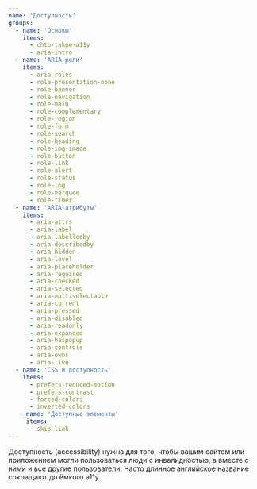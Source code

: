 ```yaml
---
name: 'Доступность'
groups:
  - name: 'Основы'
    items:
      - chto-takoe-a11y
      - aria-intro
  - name: 'ARIA-роли'
    items:
      - aria-roles
      - role-presentation-none
      - role-banner
      - role-navigation
      - role-main
      - role-complementary
      - role-region
      - role-form
      - role-search
      - role-heading
      - role-img-image
      - role-button
      - role-link
      - role-alert
      - role-status
      - role-log
      - role-marquee
      - role-timer
  - name: 'ARIA-атрибуты'
    items:
      - aria-attrs
      - aria-label
      - aria-labelledby
      - aria-describedby
      - aria-hidden
      - aria-level
      - aria-placeholder
      - aria-required
      - aria-checked
      - aria-selected
      - aria-multiselectable
      - aria-current
      - aria-pressed
      - aria-disabled
      - aria-readonly
      - aria-expanded
      - aria-haspopup
      - aria-controls
      - aria-owns
      - aria-live
  - name: 'CSS и доступность'
    items:
      - prefers-reduced-motion
      - prefers-contrast
      - forced-colors
      - inverted-colors
   - name: 'Доступные элементы'
     items:
      - skip-link
---
```


Доступность (accessibility) нужна для того, чтобы вашим сайтом или приложением могли пользоваться люди с инвалидностью, а вместе с ними и все другие пользователи. Часто длинное английское название сокращают до ёмкого a11y.
